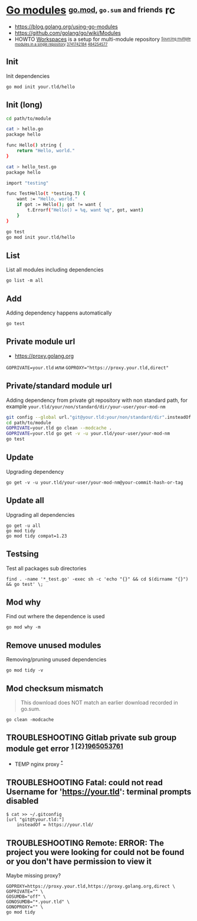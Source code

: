 # [Go modules][go.mod] <sup><sub>[go.mod][], `go.sum` and friends</sub></sup> rc

[go.mod]: https://go.dev/ref/mod

* https://blog.golang.org/using-go-modules
* https://github.com/golang/go/wiki/Modules
* HOWTO [Workspaces][] is a setup for multi-module repository <sup><sub>[Sourcing multiple modules in a single repository][368259030] [3741742184][] [484254577][]</sub></sup>

[workspaces]: https://go.dev/doc/tutorial/workspaces
[368259030]: https://go.dev/doc/modules/managing-source#multiple-module-source "Sourcing multiple modules in a single repository."
[3741742184]: https://github.com/golang/go/issues/27056
[484254577]: https://github.com/golang/go/issues/50750

## Init

Init dependencies

    go mod init your.tld/hello

## Init (long)

```sh
cd path/to/module

cat > hello.go
package hello

func Hello() string {
    return "Hello, world."
}

cat > hello_test.go
package hello

import "testing"

func TestHello(t *testing.T) {
    want := "Hello, world."
    if got := Hello(); got != want {
        t.Errorf("Hello() = %q, want %q", got, want)
    }
}

go test
go mod init your.tld/hello
```

## List

List all modules including dependencies

    go list -m all

## Add

Adding dependency happens automatically

    go test

## Private module url

* <https://proxy.golang.org>

`GOPRIVATE=your.tld` или `GOPROXY="https://proxy.your.tld,direct"`

## Private/standard module url

Adding dependency from private git repository with non standard path,
for example `your.tld/your/non/standard/dir/your-user/your-mod-nm`

```sh
git config --global url."git@your.tld:your/non/standard/dir".insteadOf "https://your.tld/"
cd path/to/module
GOPRIVATE=your.tld go clean --modcache .
GOPRIVATE=your.tld go get -v -u your.tld/your-user/your-mod-nm
go test
```

## Update

Upgrading dependency

    go get -v -u your.tld/your-user/your-mod-nm@your-commit-hash-or-tag

## Update all

Upgrading all dependencies

    go get -u all
    go mod tidy
    go mod tidy compat=1.23

## Testsing

Test all packages sub directories

    find . -name '*_test.go' -exec sh -c 'echo "{}" && cd $(dirname "{}")  && go test' \;

## Mod why

Find out wrhere the dependence is used

    go mod why -m

## Remove unused modules

Removing/pruning unused dependencies

    go mod tidy -v

## Mod checksum mismatch

> This download does NOT match an earlier download recorded in go.sum.

    go clean -modcache

## TROUBLESHOOTING Gitlab private sub group module get error <sup>[1][1739240897] [2}[1965053761]</sup>

* TEMP nginx proxy <sup>[*][1551010382]</sup>

[1551010382]: https://reddit.com/r/golang/comments/9n2phh/go_1111_module_issue_with_gitlab
[1739240897]: https://gitlab.com/gitlab-org/gitlab-foss/-/issues/37832
[1965053761]: https://gitlab.com/gitlab-org/gitlab-foss/-/issues/65681

## TROUBLESHOOTING Fatal: could not read Username for 'https://your.tld': terminal prompts disabled

    $ cat >> ~/.gitconfig
    [url "git@tyour.tld:"]
        insteadOf = https://your.tld/

## TROUBLESHOOTING Remote: ERROR: The project you were looking for could not be found or you don't have permission to view it

Maybe missing proxy?

    GOPROXY=https://proxy.your.tld,https://proxy.golang.org,direct \
    GOPRIVATE="" \
    GOSUMDB="off" \
    GONOSUMDB="*.your.tld" \
    GONOPROXY="" \
    go mod tidy

